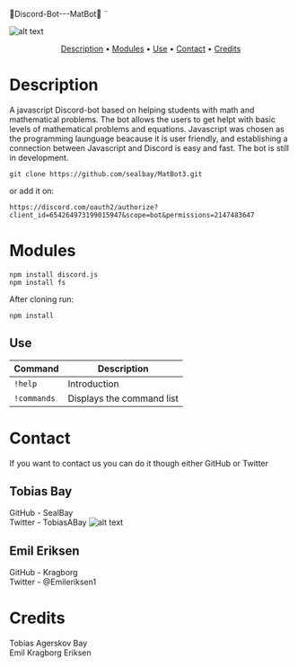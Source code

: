 🤖Discord-Bot---MatBot🤖 ¨

![alt text](https://github.com/sealbay/MatBot3/blob/main/MathBot_DiscordBot.jpg?raw=true)

<p align="center">
  <a href="#description">Description</a> •
  <a href="#Modules">Modules</a> •
  <a href="#use">Use</a> •
  <a href="#contact">Contact</a> •
  <a href="#credits">Credits</a>
</p>

# Description

A javascript Discord-bot based on helping students with math and mathematical problems.
The bot allows the users to get helpt with basic levels of mathematical problems and equations.
Javascript was chosen as the programming launguage beacause it is user friendly, and establishing a connection between Javascript and Discord is easy and fast.
The bot is still in development.

```
git clone https://github.com/sealbay/MatBot3.git
```

or add it on:

```
https://discord.com/oauth2/authorize?client_id=654264973199015947&scope=bot&permissions=2147483647
```

# Modules

```
npm install discord.js
npm install fs
```

After cloning run:

```
npm install
```

## Use

| Command     | Description               |
| ----------- | ------------------------- |
| `!help`     | Introduction              |
| `!commands` | Displays the command list |

# Contact

If you want to contact us you can do it though either GitHub or Twitter

## Tobias Bay

GitHub - SealBay
<br/>
Twitter - TobiasABay
![alt text](https://github.com/sealbay/MatBot3/blob/main/Profilbillede%202019_CROPPED.jpeg)

## Emil Eriksen

GitHub - Kragborg
<br/>
Twitter - @Emileriksen1

# Credits

Tobias Agerskov Bay
<br/>
Emil Kragborg Eriksen
